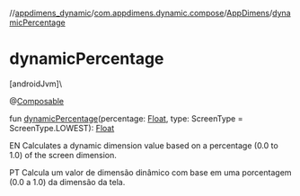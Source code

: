 //[appdimens_dynamic](../../../README.md)/[com.appdimens.dynamic.compose](../README.md)/[AppDimens](README.md)/[dynamicPercentage](dynamic-percentage.md)

# dynamicPercentage

[androidJvm]\

@[Composable](https://developer.android.com/reference/kotlin/androidx/compose/runtime/Composable.html)

fun [dynamicPercentage](dynamic-percentage.md)(percentage: [Float](https://kotlinlang.org/api/core/kotlin-stdlib/kotlin/-float/index.html), type: ScreenType = ScreenType.LOWEST): [Float](https://kotlinlang.org/api/core/kotlin-stdlib/kotlin/-float/index.html)

EN Calculates a dynamic dimension value based on a percentage (0.0 to 1.0) of the screen dimension.

PT Calcula um valor de dimensão dinâmico com base em uma porcentagem (0.0 a 1.0) da dimensão da tela.